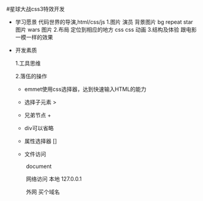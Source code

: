 #星球大战css3特效开发

- 学习愿景
  代码世界的导演,html/css/js
  1.图片 演员
   	背景图片 bg repeat
   	star 图片
   	wars 图片
  2.布局
   	定位到相应的地方
   	css
   	css 动画
  3.结构及体验
   	跟电影一模一样的效果
  
- 开发素质

  1.工具思维

  2.落伍的操作

    - emmet使用css选择器，达到快速输入HTML的能力

    - 选择子元素 >

    - 兄弟节点 +

    - div可以省略

    - 属性选择器 []

    - 文件访问

      ​	document

      ​	网络访问 本地 127.0.0.1

      ​	外网	买个域名

  
